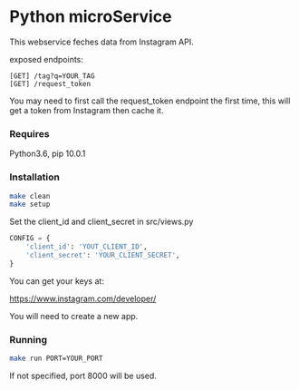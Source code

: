 
# Python microService

This webservice feches data from Instagram API.

exposed endpoints:
```
[GET] /tag?q=YOUR_TAG
[GET] /request_token
```

You may need to first call the request_token endpoint the first time, this will
get a token from Instagram then cache it.


### Requires

Python3.6, pip 10.0.1

### Installation

```sh
make clean
make setup
```

Set the client_id and client_secret in src/views.py

```py
CONFIG = {
    'client_id': 'YOUT_CLIENT_ID',
    'client_secret': 'YOUR_CLIENT_SECRET',
}
```

You can get your keys at:

https://www.instagram.com/developer/

You will need to create a new app.

### Running

```sh
make run PORT=YOUR_PORT
````

If not specified, port 8000 will be used.
